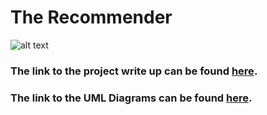 # The Recommender
  
  
  
  ![alt text](https://github.com/J-Singh99/The-Recommender/blob/master/ReadMe%20Images/RecommendationEngine.webp)
  
### The link to the project write up can be found [here](https://docs.google.com/document/d/1e4s_ns_DGjKBgFjUaxnllk0Nj08A2Vivo7f9j8acFW4/edit?usp=sharing).  
### The link to the UML Diagrams can be found [here](https://drive.google.com/drive/folders/1B_514GvPcEAeFQ03XSfG496SJAam8VPp?usp=sharing).

